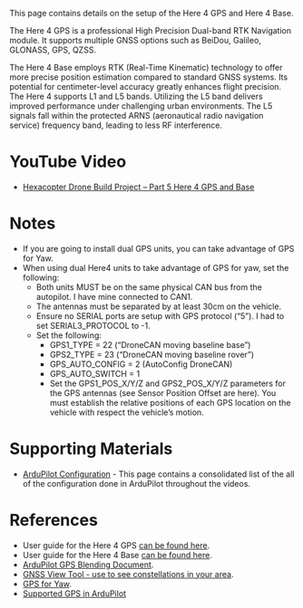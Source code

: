 This page contains details on the setup of the Here 4 GPS and Here 4 Base.

The Here 4 GPS is a professional High Precision Dual-band RTK Navigation module. It supports multiple GNSS options such as BeiDou, Galileo, GLONASS, GPS, QZSS.

The Here 4 Base employs RTK (Real-Time Kinematic) technology to offer more precise position estimation compared to standard GNSS systems. Its potential for centimeter-level accuracy greatly enhances flight precision. The Here 4 supports L1 and L5 bands. Utilizing the L5 band delivers improved performance under challenging urban environments. The L5 signals fall within the protected ARNS (aeronautical radio navigation service) frequency band, leading to less RF interference.


# YouTube Video
- [Hexacopter Drone Build Project – Part 5 Here 4 GPS and Base](https://www.youtube.com/watch?v=yGW7yLQpPdI)

# Notes
- If you are going to install dual GPS units, you can take advantage of GPS for Yaw.
- When using dual Here4 units to take advantage of GPS for yaw, set the following:
  - Both units MUST be on the same physical CAN bus from the autopilot. I have mine connected to CAN1.
  - The antennas must be separated by at least 30cm on the vehicle.
  - Ensure no SERIAL ports are setup with GPS protocol (“5”). I had to set SERIAL3_PROTOCOL to -1.
  - Set the following:
    - GPS1_TYPE = 22 (“DroneCAN moving baseline base”)
    - GPS2_TYPE = 23 (“DroneCAN moving baseline rover”)
    - GPS_AUTO_CONFIG = 2 (AutoConfig DroneCAN)
    - GPS_AUTO_SWITCH = 1
    - Set the GPS1_POS_X/Y/Z and GPS2_POS_X/Y/Z parameters for the GPS antennas (see Sensor Position Offset are here). You must establish the relative positions of each GPS location on the vehicle with respect the vehicle’s motion.


# Supporting Materials
- [ArduPilot Configuration](../ArduPilot-Config/ArduPilot-Config.md) - This page contains a consolidated list of the all of the configuration done in ArduPilot throughout the videos.

# References 
- User guide for the Here 4 GPS [can be found here](https://docs.cubepilot.org/user-guides/here-4/here-4-manual).
- User guide for the Here 4 Base [can be found here](https://docs.cubepilot.org/user-guides/here-4/here-4-base).
- [ArduPilot GPS Blending Document](https://ardupilot.org/copter/docs/common-gps-blending.html).
- [GNSS View Tool - use to see constellations in your area](https://app.qzss.go.jp/GNSSView/gnssview.html).
- [GPS for Yaw](https://ardupilot.org/copter/docs/common-gps-for-yaw.html).
- [Supported GPS in ArduPilot](https://ardupilot.org/copter/docs/common-positioning-landing-page.html#common-positioning-landing-page)
